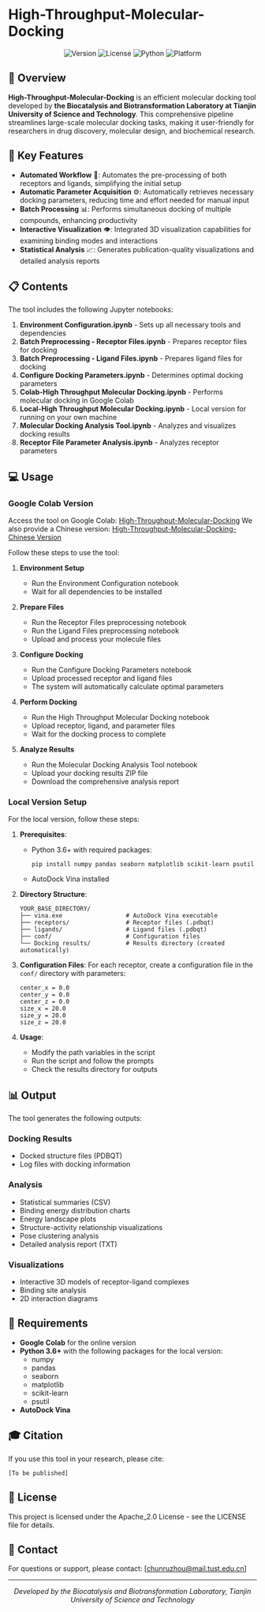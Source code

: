 # High-Throughput-Molecular-Docking

<p align="center">
  <img src="https://img.shields.io/badge/Version-1.0.0-blue.svg" alt="Version">
  <img src="https://img.shields.io/badge/License-Apache_2.0-blue.svg" alt="License">
  <img src="https://img.shields.io/badge/Python-3.6+-orange.svg" alt="Python">
  <img src="https://img.shields.io/badge/Platform-Google_Colab-yellow.svg" alt="Platform">
</p>

## 🧪 Overview

**High-Throughput-Molecular-Docking** is an efficient molecular docking tool developed by **the Biocatalysis and Biotransformation Laboratory at Tianjin University of Science and Technology**. This comprehensive pipeline streamlines large-scale molecular docking tasks, making it user-friendly for researchers in drug discovery, molecular design, and biochemical research.

## 🌟 Key Features

- **Automated Workflow** 🔄: Automates the pre-processing of both receptors and ligands, simplifying the initial setup
- **Automatic Parameter Acquisition** ⚙️: Automatically retrieves necessary docking parameters, reducing time and effort needed for manual input
- **Batch Processing** 📊: Performs simultaneous docking of multiple compounds, enhancing productivity
- **Interactive Visualization** 👁️: Integrated 3D visualization capabilities for examining binding modes and interactions
- **Statistical Analysis** 📈: Generates publication-quality visualizations and detailed analysis reports

## 📋 Contents

The tool includes the following Jupyter notebooks:

1. **Environment Configuration.ipynb** - Sets up all necessary tools and dependencies
2. **Batch Preprocessing - Receptor Files.ipynb** - Prepares receptor files for docking
3. **Batch Preprocessing - Ligand Files.ipynb** - Prepares ligand files for docking
4. **Configure Docking Parameters.ipynb** - Determines optimal docking parameters
5. **Colab-High Throughput Molecular Docking.ipynb** - Performs molecular docking in Google Colab
6. **Local-High Throughput Molecular Docking.ipynb** - Local version for running on your own machine
7. **Molecular Docking Analysis Tool.ipynb** - Analyzes and visualizes docking results
8. **Receptor File Parameter Analysis.ipynb** - Analyzes receptor parameters

## 💻 Usage

### Google Colab Version

Access the tool on Google Colab: [High-Throughput-Molecular-Docking](https://colab.research.google.com/drive/1rPRKJnHsLlgjsvF4Tx_amXR0nKgGejCM?usp=sharing)
We also provide a Chinese version: [High-Throughput-Molecular-Docking-Chinese Version](https://colab.research.google.com/drive/1Xl7yiv7bxn4sN7SOX1X7HntDvP9g-54Y?usp=sharing)

Follow these steps to use the tool:

1. **Environment Setup**
   - Run the Environment Configuration notebook
   - Wait for all dependencies to be installed

2. **Prepare Files**
   - Run the Receptor Files preprocessing notebook
   - Run the Ligand Files preprocessing notebook
   - Upload and process your molecule files

3. **Configure Docking**
   - Run the Configure Docking Parameters notebook
   - Upload processed receptor and ligand files
   - The system will automatically calculate optimal parameters

4. **Perform Docking**
   - Run the High Throughput Molecular Docking notebook
   - Upload receptor, ligand, and parameter files
   - Wait for the docking process to complete

5. **Analyze Results**
   - Run the Molecular Docking Analysis Tool notebook
   - Upload your docking results ZIP file
   - Download the comprehensive analysis report

### Local Version Setup

For the local version, follow these steps:

1. **Prerequisites**:
   - Python 3.6+ with required packages:
     ```
     pip install numpy pandas seaborn matplotlib scikit-learn psutil
     ```
   - AutoDock Vina installed

2. **Directory Structure**:
   ```
   YOUR_BASE_DIRECTORY/
   ├── vina.exe                  # AutoDock Vina executable
   ├── receptors/                # Receptor files (.pdbqt)
   ├── ligands/                  # Ligand files (.pdbqt)
   ├── conf/                     # Configuration files
   └── Docking results/          # Results directory (created automatically)
   ```

3. **Configuration Files**:
   For each receptor, create a configuration file in the `conf/` directory with parameters:
   ```
   center_x = 0.0
   center_y = 0.0
   center_z = 0.0
   size_x = 20.0
   size_y = 20.0
   size_z = 20.0
   ```

4. **Usage**:
   - Modify the path variables in the script
   - Run the script and follow the prompts
   - Check the results directory for outputs

## 📊 Output

The tool generates the following outputs:

### Docking Results
- Docked structure files (PDBQT)
- Log files with docking information

### Analysis
- Statistical summaries (CSV)
- Binding energy distribution charts
- Energy landscape plots
- Structure-activity relationship visualizations
- Pose clustering analysis
- Detailed analysis report (TXT)

### Visualizations
- Interactive 3D models of receptor-ligand complexes
- Binding site analysis
- 2D interaction diagrams

## 🔧 Requirements

- **Google Colab** for the online version
- **Python 3.6+** with the following packages for the local version:
  - numpy
  - pandas
  - seaborn
  - matplotlib
  - scikit-learn
  - psutil
- **AutoDock Vina**

## 🎓 Citation

If you use this tool in your research, please cite:

```
[To be published]
```

## 📄 License

This project is licensed under the Apache_2.0 License - see the LICENSE file for details.

## 🤝 Contact

For questions or support, please contact:
[chunruzhou@mail.tust.edu.cn]

---

<p align="center">
  <i>Developed by the Biocatalysis and Biotransformation Laboratory, Tianjin University of Science and Technology</i>
</p>
